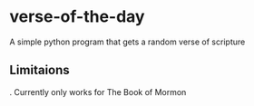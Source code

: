 # verse-of-the-day
A simple python program that gets a random verse of scripture
## Limitaions
. Currently only works for The Book of Mormon
